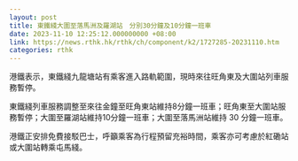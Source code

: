 ```yaml
---
layout: post
title: 東鐵綫大圍至落馬洲及羅湖站　分別30分鐘及10分鐘一班車
date: 2023-11-10 12:25:12.000000000 +08:00
link: https://news.rthk.hk/rthk/ch/component/k2/1727285-20231110.htm
categories: rthk
---
```


港鐵表示，東鐵綫九龍塘站有乘客進入路軌範圍，現時來往旺角東及大圍站列車服務暫停。

東鐵綫列車服務調整至來往金鐘至旺角東站維持8分鐘一班車；旺角東至大圍站服務暫停；大圍至羅湖站維持10分鐘一班車；大圍至落馬洲站維持 30 分鐘一班車。

港鐵正安排免費接駁巴士，呼籲乘客為行程預留充裕時間，乘客亦可考慮於紅磡站或大圍站轉乘屯馬綫。

